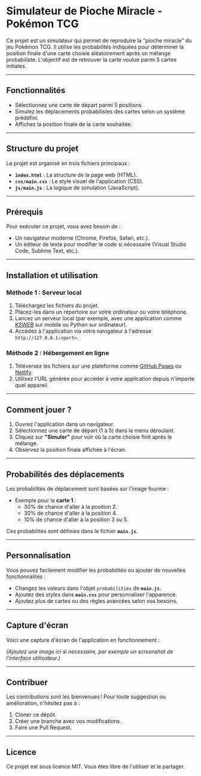 # Simulateur de Pioche Miracle - Pokémon TCG

Ce projet est un simulateur qui permet de reproduire la "pioche miracle" du jeu Pokémon TCG. Il utilise les probabilités indiquées pour déterminer la position finale d'une carte choisie aléatoirement après un mélange probabiliste. L'objectif est de retrouver la carte voulue parmi 5 cartes initiales.

---

## Fonctionnalités
- Sélectionnez une carte de départ parmi 5 positions.
- Simulez les déplacements probabilistes des cartes selon un système prédéfini.
- Affichez la position finale de la carte souhaitée.

---

## Structure du projet
Le projet est organisé en trois fichiers principaux :
- **`index.html`** : La structure de la page web (HTML).
- **`css/main.css`** : Le style visuel de l'application (CSS).
- **`js/main.js`** : La logique de simulation (JavaScript).

---

## Prérequis
Pour exécuter ce projet, vous avez besoin de :
- Un navigateur moderne (Chrome, Firefox, Safari, etc.).
- Un éditeur de texte pour modifier le code si nécessaire (Visual Studio Code, Sublime Text, etc.).

---

## Installation et utilisation

### Méthode 1 : Serveur local
1. Téléchargez les fichiers du projet.
2. Placez-les dans un répertoire sur votre ordinateur ou votre téléphone.
3. Lancez un serveur local (par exemple, avec une application comme [KSWEB](https://play.google.com/store/apps/details?id=ru.kslabs.ksweb) sur mobile ou Python sur ordinateur).
4. Accédez à l'application via votre navigateur à l'adresse `http://127.0.0.1:<port>`.

### Méthode 2 : Hébergement en ligne
1. Téléversez les fichiers sur une plateforme comme [GitHub Pages](https://pages.github.com/) ou [Netlify](https://www.netlify.com/).
2. Utilisez l'URL générée pour accéder à votre application depuis n'importe quel appareil.

---

## Comment jouer ?
1. Ouvrez l'application dans un navigateur.
2. Sélectionnez une carte de départ (1 à 5) dans le menu déroulant.
3. Cliquez sur **"Simuler"** pour voir où la carte choisie finit après le mélange.
4. Observez la position finale affichée à l'écran.

---

## Probabilités des déplacements
Les probabilités de déplacement sont basées sur l'image fournie :  
- Exemple pour la **carte 1** :
  - 30% de chance d'aller à la position 2.
  - 30% de chance d'aller à la position 4.
  - 10% de chance d'aller à la position 3 ou 5.

Ces probabilités sont définies dans le fichier **`main.js`**.

---

## Personnalisation
Vous pouvez facilement modifier les probabilités ou ajouter de nouvelles fonctionnalités :
- Changez les valeurs dans l'objet `probabilities` de **`main.js`**.
- Ajoutez des styles dans **`main.css`** pour personnaliser l'apparence.
- Ajoutez plus de cartes ou des règles avancées selon vos besoins.

---

## Capture d'écran
Voici une capture d'écran de l'application en fonctionnement :

_(Ajoutez une image ici si nécessaire, par exemple un screenshot de l'interface utilisateur.)_

---

## Contribuer
Les contributions sont les bienvenues ! Pour toute suggestion ou amélioration, n'hésitez pas à :
1. Cloner ce dépôt.
2. Créer une branche avec vos modifications.
3. Faire une Pull Request.

---

## Licence
Ce projet est sous licence MIT. Vous êtes libre de l'utiliser et le partager.
